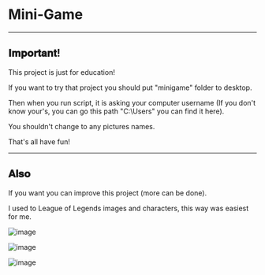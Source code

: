 # Mini-Game

--------

𝐈𝐦𝐩𝐨𝐫𝐭𝐚𝐧𝐭!
-

This project is just for education!

If you want to try that project you should put "minigame" folder to desktop.

Then when you run script, it is asking your computer username (If you don't know your's, you can go this path "C:\Users" you can find it here).

You shouldn't change to any pictures names.

That's all have fun!

--------

𝐀𝐥𝐬𝐨
-
If you want you can improve this project (more can be done).

I used to League of Legends images and characters, this way was easiest for me.


![image](https://user-images.githubusercontent.com/102208615/193866848-8f509de3-4e58-46e5-bbbc-2f9a28fa7ea8.png)

![image](https://user-images.githubusercontent.com/102208615/193866866-0072d89a-018e-42f6-a52e-2a9120c75a3e.png)

![image](https://user-images.githubusercontent.com/102208615/193866726-d08ab336-b21c-4b18-b72b-95fcca3c6581.png)
